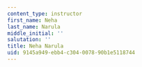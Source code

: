 ```yaml
---
content_type: instructor
first_name: Neha
last_name: Narula
middle_initial: ''
salutation: ''
title: Neha Narula
uid: 9145a949-ebb4-c304-0078-90b1e5118744
---
```

